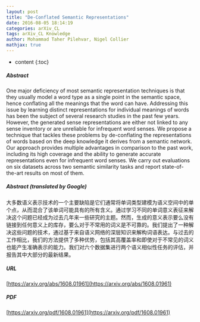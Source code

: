 ```yaml
---
layout: post
title: "De-Conflated Semantic Representations"
date: 2016-08-05 18:14:19
categories: arXiv_CL
tags: arXiv_CL Knowledge
author: Mohammad Taher Pilehvar, Nigel Collier
mathjax: true
---
```


* content
{:toc}

##### Abstract
One major deficiency of most semantic representation techniques is that they usually model a word type as a single point in the semantic space, hence conflating all the meanings that the word can have. Addressing this issue by learning distinct representations for individual meanings of words has been the subject of several research studies in the past few years. However, the generated sense representations are either not linked to any sense inventory or are unreliable for infrequent word senses. We propose a technique that tackles these problems by de-conflating the representations of words based on the deep knowledge it derives from a semantic network. Our approach provides multiple advantages in comparison to the past work, including its high coverage and the ability to generate accurate representations even for infrequent word senses. We carry out evaluations on six datasets across two semantic similarity tasks and report state-of-the-art results on most of them.

##### Abstract (translated by Google)
大多数语义表示技术的一个主要缺陷是它们通常将单词类型建模为语义空间中的单个点，从而混合了该单词可能具有的所有含义。通过学习不同的单词意义表征来解决这个问题已经成为过去几年来一些研究的主题。然而，生成的意义表示要么没有链接到任何意义上的库存，要么对于不常用的词义是不可靠的。我们提出了一种解决这些问题的技术，通过基于来自语义网络的深层知识来解构词语表达。与过去的工作相比，我们的方法提供了多种优势，包括其高覆盖率和即使对于不常见的词义也能产生准确表示的能力。我们对六个数据集进行两个语义相似性任务的评估，并报告其中大部分的最新结果。

##### URL
[https://arxiv.org/abs/1608.01961](https://arxiv.org/abs/1608.01961)

##### PDF
[https://arxiv.org/pdf/1608.01961](https://arxiv.org/pdf/1608.01961)


